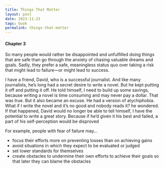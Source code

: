 ```yaml
---
title: Things That Matter
layout: post
date: 2023-11-23
tags: book
permalink: things-that-matter
---
```


#### Chapter 3

So many people would rather be disappointed and unfulfilled doing things that are safe than go through the anxiety of chasing valuable dreams and goals. Sadly, they prefer a safe, meaningless status quo over taking a risk that might lead to failure—or might lead to success.

I have a friend, David, who is a successful journalist. And like many journalists, he’s long had a secret desire to write a novel. But he kept putting it off and putting it off. He told himself, I need to build up some savings, because writing a novel is time consuming and may never pay a dollar. That was true. But it also became an excuse.
He had a version of atychiphobia. What if I write the novel and it’s no good and nobody reads it? he wondered. If that happened, David would no longer be able to tell himself, I have the potential to write a great story. Because if he’d given it his best and failed, a part of his self-perception would be disproved

For example, people with fear of failure may…
- focus their efforts more on preventing losses than on achieving gains
- avoid situations in which they expect to be evaluated or judged
- set lower standards for themselves
- create obstacles to undermine their own efforts to achieve their goals so that later they can blame the obstacles